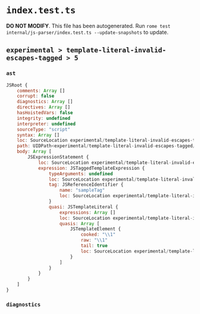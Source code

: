 # `index.test.ts`

**DO NOT MODIFY**. This file has been autogenerated. Run `rome test internal/js-parser/index.test.ts --update-snapshots` to update.

## `experimental > template-literal-invalid-escapes-tagged > 5`

### `ast`

```javascript
JSRoot {
	comments: Array []
	corrupt: false
	diagnostics: Array []
	directives: Array []
	hasHoistedVars: false
	integrity: undefined
	interpreter: undefined
	sourceType: "script"
	syntax: Array []
	loc: SourceLocation experimental/template-literal-invalid-escapes-tagged/5/input.js 1:0-1:13
	path: UIDPath<experimental/template-literal-invalid-escapes-tagged/5/input.js>
	body: Array [
		JSExpressionStatement {
			loc: SourceLocation experimental/template-literal-invalid-escapes-tagged/5/input.js 1:0-1:13
			expression: JSTaggedTemplateExpression {
				typeArguments: undefined
				loc: SourceLocation experimental/template-literal-invalid-escapes-tagged/5/input.js 1:0-1:13
				tag: JSReferenceIdentifier {
					name: "sampleTag"
					loc: SourceLocation experimental/template-literal-invalid-escapes-tagged/5/input.js 1:0-1:9 (sampleTag)
				}
				quasi: JSTemplateLiteral {
					expressions: Array []
					loc: SourceLocation experimental/template-literal-invalid-escapes-tagged/5/input.js 1:9-1:13
					quasis: Array [
						JSTemplateElement {
							cooked: "\\1"
							raw: "\\1"
							tail: true
							loc: SourceLocation experimental/template-literal-invalid-escapes-tagged/5/input.js 1:10-1:12
						}
					]
				}
			}
		}
	]
}
```

### `diagnostics`

```

```

